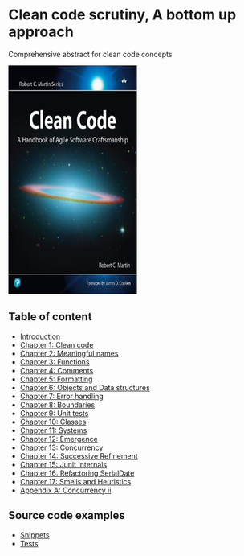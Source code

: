 # Clean code scrutiny, A bottom up approach
Comprehensive abstract for clean code concepts

<img src="img/book_cover.jpg" alt="code quality measurement" width="256" height="455">

## Table of content
- [Introduction](notes/00_Introduction.md)
- [Chapter 1: Clean code](notes/01_Chapter_1_Clean_code.md)
- [Chapter 2: Meaningful names](notes/02_Chapter_2_Meaningful_names.md)
- [Chapter 3: Functions](notes/03_Chapter_3_Functions.md)
- [Chapter 4: Comments]()
- [Chapter 5: Formatting]()
- [Chapter 6: Objects and Data structures]()
- [Chapter 7: Error handling]()
- [Chapter 8: Boundaries]()
- [Chapter 9: Unit tests]()
- [Chapter 10: Classes]()
- [Chapter 11: Systems]()
- [Chapter 12: Emergence]()
- [Chapter 13: Concurrency]()
- [Chapter 14: Successive Refinement]()
- [Chapter 15: Junit Internals]()
- [Chapter 16: Refactoring SerialDate]()
- [Chapter 17: Smells and Heuristics]()
- [Appendix A: Concurrency ii]()

## Source code examples
- [Snippets](src/main/java/clean/code)
- [Tests](src/test/java)